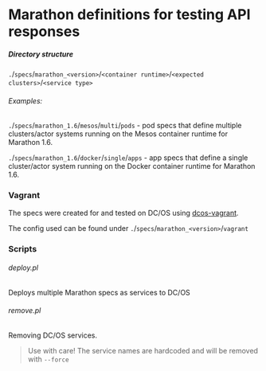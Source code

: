 # Marathon definitions for testing API responses

##### Directory structure

`.`/`specs`/`marathon_<version>`/`<container runtime>`/`<expected clusters>`/`<service type>` 

###### Examples:

`.`/`specs`/`marathon_1.6`/`mesos`/`multi`/`pods` - pod specs that define multiple clusters/actor systems running on the Mesos container runtime for Marathon 1.6. 

`.`/`specs`/`marathon_1.6`/`docker`/`single`/`apps` - app specs that define a single cluster/actor system running on the Docker container runtime for Marathon 1.6. 

### Vagrant

The specs were created for and tested on DC/OS using [dcos-vagrant](https://github.com/dcos/dcos-vagrant).

The config used can be found under `.`/`specs`/`marathon_<version>`/`vagrant`

### Scripts

###### deploy.pl
Deploys multiple Marathon specs as services to DC/OS

###### remove.pl
Removing DC/OS services.

> Use with care! The service names are hardcoded and will be removed with `--force`
